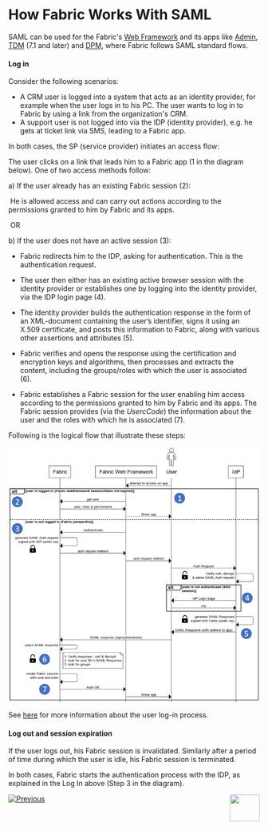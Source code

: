 # How Fabric Works With SAML 

SAML can be used for the Fabric's [Web Framework](/articles/30_web_framework/01_web_framework_overview.md) and its apps like [Admin](/articles/30_web_framework/03_web_admin_application.md), [TDM](/articles/TDM/tdm_overview/README.md) (7.1 and later) and [DPM](/articles/DPM/01_DPM_Overview/02_DPM_Overview.md), where Fabric follows SAML standard flows.

#### Log in

Consider the following scenarios: 

- A CRM user is logged into a system that acts as an identity provider, for example when the user logs in to his PC. The user wants to log in to Fabric by using a link from the organization's CRM. 
- A support user is not logged into via the IDP (identity provider), e.g. he gets at ticket link via SMS, leading to a Fabric app.

In both cases,  the SP (service provider) initiates an access flow: 

The user clicks on a link that leads him to a Fabric app (1 in the diagram below). One of two access methods follow: 

   a) If the user already has an existing Fabric session (2):

​     He is allowed access and can carry out actions according to the permissions granted to him by Fabric and its apps.  

​     OR 

   b) If the user does not have an active session (3):

- Fabric redirects him to the IDP, asking for authentication. This is the authentication request. 

- The user then either has an existing active browser session with the identity provider or establishes one by logging into the identity provider, via the IDP login page (4).
- The identity provider builds the authentication response in the form of an XML-document containing the user’s identifier, signs it using an X.509 certificate, and posts this information to Fabric, along with various other assertions and attributes (5).
-  Fabric verifies and opens the response using the certification and encryption keys and algorithms, then processes and extracts the content, including the groups/roles with which the user is associated (6).
-  Fabric establishes a Fabric session for the user enabling him access according to the permissions granted to him by Fabric and its apps. The Fabric session provides (via the *UsercCode*) the information about the user and the roles with which he is associated (7).



Following is the logical flow that illustrate these steps: 

<img src="/articles/26_fabric_security/images/11_Fabric_SAML_login.jpg">

See [here](/articles/26_fabric_security/12_web_login.md) for more information about the user log-in process.



#### Log out and session expiration

If the user logs out, his Fabric session is invalidated. Similarly after a period of time during which the user is idle,  his Fabric session is terminated. 

In both cases,  Fabric starts the authentication process with the IDP, as explained in the Log In above (Step 3 in the diagram).




[![Previous](/articles/images/Previous.png)](/articles/26_fabric_security/09_user_IAM_SAML_fundamentals_and_terms.md)[<img align="right" width="60" height="54" src="/articles/images/Next.png">](/articles/26_fabric_security/11_user_IAM_LDAP.md)

